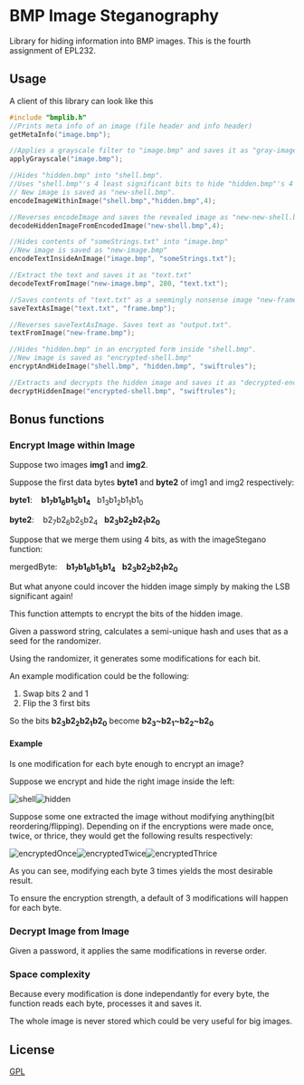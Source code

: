 # BMP Image Steganography

Library for hiding information into BMP images. This is the fourth assignment of EPL232.


## Usage
A client of this library can look like this
```C
#include "bmplib.h"
//Prints meta info of an image (file header and info header)
getMetaInfo("image.bmp");

//Applies a grayscale filter to "image.bmp" and saves it as "gray-image.bmp"
applyGrayscale("image.bmp");

//Hides "hidden.bmp" into "shell.bmp".
//Uses "shell.bmp"'s 4 least significant bits to hide "hidden.bmp"'s 4 most significant bits
// New image is saved as "new-shell.bmp".
encodeImageWithinImage("shell.bmp","hidden.bmp",4);

//Reverses encodeImage and saves the revealed image as "new-new-shell.bmp"
decodeHiddenImageFromEncodedImage("new-shell.bmp",4);

//Hides contents of "someStrings.txt" into "image.bmp"
//New image is saved as "new-image.bmp"
encodeTextInsideAnImage("image.bmp", "someStrings.txt");

//Extract the text and saves it as "text.txt"
decodeTextFromImage("new-image.bmp", 280, "text.txt");

//Saves contents of "text.txt" as a seemingly nonsense image "new-frame.bmp". Has the same dimensions as "frame.bmp".
saveTextAsImage("text.txt", "frame.bmp");

//Reverses saveTextAsImage. Saves text as "output.txt". 
textFromImage("new-frame.bmp");

//Hides "hidden.bmp" in an encrypted form inside "shell.bmp".
//New image is saved as "encrypted-shell.bmp"
encryptAndHideImage("shell.bmp", "hidden.bmp", "swiftrules");

//Extracts and decrypts the hidden image and saves it as "decrypted-encrypted-shell.bmp".
decryptHiddenImage("encrypted-shell.bmp", "swiftrules");
```

## Bonus functions

### Encrypt Image within Image
Suppose two images **img1** and **img2**. 

Suppose the first data bytes **byte1** and **byte2** of img1 and img2 respectively:

**byte1**:&nbsp;&nbsp;&nbsp;&nbsp;**b1<sub>7</sub>b1<sub>6</sub>b1<sub>5</sub>b1<sub>4</sub>**&nbsp;&nbsp;&nbsp;b1<sub>3</sub>b1<sub>2</sub>b1<sub>1</sub>b1<sub>0</sub>

**byte2**:&nbsp;&nbsp;&nbsp;&nbsp;b2<sub>7</sub>b2<sub>6</sub>b2<sub>5</sub>b2<sub>4</sub>&nbsp;&nbsp;&nbsp;**b2<sub>3</sub>b2<sub>2</sub>b2<sub>1</sub>b2<sub>0</sub>**

Suppose that we merge them using 4 bits, as with the imageStegano function:

mergedByte:&nbsp;&nbsp;&nbsp;&nbsp;**b1<sub>7</sub>b1<sub>6</sub>b1<sub>5</sub>b1<sub>4</sub>**&nbsp;&nbsp;&nbsp;**b2<sub>3</sub>b2<sub>2</sub>b2<sub>1</sub>b2<sub>0</sub>**

But what anyone could incover the hidden image simply by making the LSB significant again!

This function attempts to encrypt the bits of the hidden image.

Given a password string, calculates a semi-unique hash and uses that as a seed for the randomizer.

Using the randomizer, it generates some modifications for each bit.

An example modification could be the following:

1. Swap bits 2 and 1
2. Flip the 3 first bits

So the bits **b2<sub>3</sub>b2<sub>2</sub>b2<sub>1</sub>b2<sub>0</sub>** become **b2<sub>3</sub>~b2<sub>1</sub>~b2<sub>2</sub>~b2<sub>0</sub>**
#### Example
Is one modification for each byte enough to encrypt an image?

Suppose we encrypt and hide the right image inside the left:

![shell](IMG_6865.bmp)![hidden](IMG_6875.bmp)

Suppose some one extracted the image without modifying anything(bit reordering/flipping).
Depending on if the encryptions were made once, twice, or thrice, they would get the following results respectively:

![encryptedOnce](decoded-1-encrypted-IMG_6865.bmp)![encryptedTwice](decoded-2-encrypted-IMG_6865.bmp)![encryptedThrice](decoded-3-encrypted-IMG_6865.bmp)


As you can see, modifying each byte 3 times yields the most desirable result.

To ensure the encryption strength, a default of 3 modifications will happen for each byte.
### Decrypt Image from Image
Given a password, it applies the same modifications in reverse order.
### Space complexity
Because every modification is done independantly for every byte, the function reads each byte, processes it and saves it.

The whole image is never stored which could be very useful for big images.



## License
[GPL](https://www.gnu.org/licenses/)